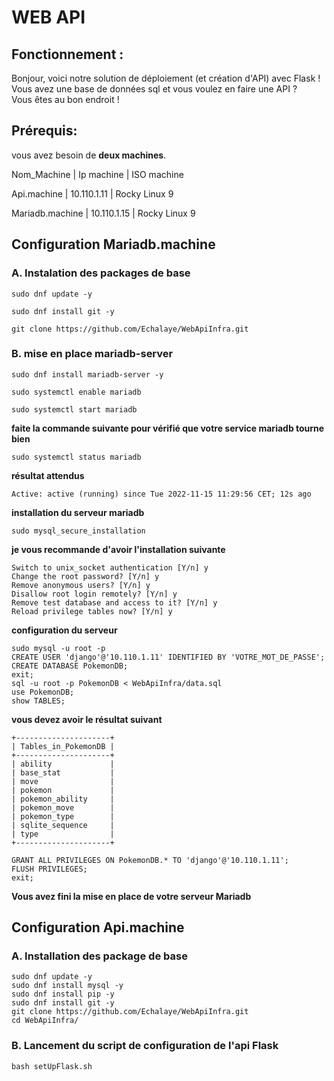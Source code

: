 # WEB API

## Fonctionnement :

Bonjour, voici notre solution de déploiement (et création d'API) avec Flask !  
Vous avez une base de données sql et vous voulez en faire une API ?  
Vous êtes au bon endroit !  

## Prérequis:

vous avez besoin de **deux machines**.

Nom_Machine     | Ip machine  | ISO machine

Api.machine     | 10.110.1.11 | Rocky Linux 9

Mariadb.machine | 10.110.1.15 | Rocky Linux 9

## Configuration Mariadb.machine

### A. Instalation des packages de base

```
sudo dnf update -y

sudo dnf install git -y

git clone https://github.com/Echalaye/WebApiInfra.git
```

### B. mise en place mariadb-server

```
sudo dnf install mariadb-server -y

sudo systemctl enable mariadb

sudo systemctl start mariadb
```

**faite la commande suivante pour vérifié que votre service mariadb tourne bien**

```
sudo systemctl status mariadb
```
**résultat attendus**
```
Active: active (running) since Tue 2022-11-15 11:29:56 CET; 12s ago
```

**installation du serveur mariadb**

```
sudo mysql_secure_installation
```
**je vous recommande d'avoir l'installation suivante**
```
Switch to unix_socket authentication [Y/n] y
Change the root password? [Y/n] y
Remove anonymous users? [Y/n] y
Disallow root login remotely? [Y/n] y
Remove test database and access to it? [Y/n] y
Reload privilege tables now? [Y/n] y
```

**configuration du serveur**

```
sudo mysql -u root -p  
CREATE USER 'django'@'10.110.1.11' IDENTIFIED BY 'VOTRE_MOT_DE_PASSE';  
CREATE DATABASE PokemonDB;
exit;
sql -u root -p PokemonDB < WebApiInfra/data.sql 
use PokemonDB;
show TABLES;
```
**vous devez avoir le résultat suivant**  
```
+---------------------+
| Tables_in_PokemonDB |
+---------------------+
| ability             |
| base_stat           |
| move                |
| pokemon             |
| pokemon_ability     |
| pokemon_move        |
| pokemon_type        |
| sqlite_sequence     |
| type                |
+---------------------+
```
```
GRANT ALL PRIVILEGES ON PokemonDB.* TO 'django'@'10.110.1.11';
FLUSH PRIVILEGES;
exit;
```

**Vous avez fini la mise en place de votre serveur Mariadb**

## Configuration Api.machine

### A. Installation des package de base

```
sudo dnf update -y  
sudo dnf install mysql -y  
sudo dnf install pip -y  
sudo dnf install git -y  
git clone https://github.com/Echalaye/WebApiInfra.git  
cd WebApiInfra/
```

### B. Lancement du script de configuration de l'api Flask

```
bash setUpFlask.sh
```